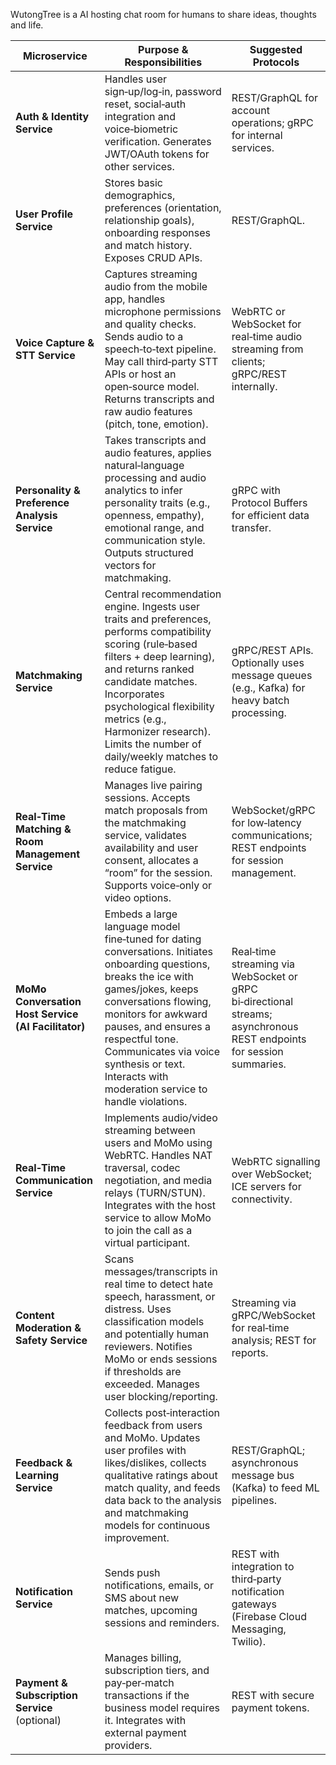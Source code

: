 WutongTree is a AI hosting chat room for humans to share ideas, thoughts and life. 

| Microservice                                        | Purpose & Responsibilities                                                                                                                                                                                                                                                                                                     | Suggested Protocols                                                                                                  |
| --------------------------------------------------- | ------------------------------------------------------------------------------------------------------------------------------------------------------------------------------------------------------------------------------------------------------------------------------------------------------------------------------ | -------------------------------------------------------------------------------------------------------------------- |
| **Auth & Identity Service**                         | Handles user sign‑up/log‑in, password reset, social‑auth integration and voice‑biometric verification. Generates JWT/OAuth tokens for other services.                                                                                                                                                                          | REST/GraphQL for account operations; gRPC for internal services.                                                     |
| **User Profile Service**                            | Stores basic demographics, preferences (orientation, relationship goals), onboarding responses and match history. Exposes CRUD APIs.                                                                                                                                                                                           | REST/GraphQL.                                                                                                        |
| **Voice Capture & STT Service**                     | Captures streaming audio from the mobile app, handles microphone permissions and quality checks. Sends audio to a speech‑to‑text pipeline. May call third‑party STT APIs or host an open‑source model. Returns transcripts and raw audio features (pitch, tone, emotion).                                                      | WebRTC or WebSocket for real‑time audio streaming from clients; gRPC/REST internally.                                |
| **Personality & Preference Analysis Service**       | Takes transcripts and audio features, applies natural‑language processing and audio analytics to infer personality traits (e.g., openness, empathy), emotional range, and communication style. Outputs structured vectors for matchmaking.                                                                                     | gRPC with Protocol Buffers for efficient data transfer.                                                              |
| **Matchmaking Service**                             | Central recommendation engine. Ingests user traits and preferences, performs compatibility scoring (rule‑based filters + deep learning), and returns ranked candidate matches. Incorporates psychological flexibility metrics (e.g., Harmonizer research). Limits the number of daily/weekly matches to reduce fatigue.        | gRPC/REST APIs. Optionally uses message queues (e.g., Kafka) for heavy batch processing.                             |
| **Real‑Time Matching & Room Management Service**    | Manages live pairing sessions. Accepts match proposals from the matchmaking service, validates availability and user consent, allocates a “room” for the session. Supports voice‑only or video options.                                                                                                                        | WebSocket/gRPC for low‑latency communications; REST endpoints for session management.                                |
| **MoMo Conversation Host Service (AI Facilitator)** | Embeds a large language model fine‑tuned for dating conversations. Initiates onboarding questions, breaks the ice with games/jokes, keeps conversations flowing, monitors for awkward pauses, and ensures a respectful tone. Communicates via voice synthesis or text. Interacts with moderation service to handle violations. | Real‑time streaming via WebSocket or gRPC bi‑directional streams; asynchronous REST endpoints for session summaries. |
| **Real‑Time Communication Service**                 | Implements audio/video streaming between users and MoMo using WebRTC. Handles NAT traversal, codec negotiation, and media relays (TURN/STUN). Integrates with the host service to allow MoMo to join the call as a virtual participant.                                                                                        | WebRTC signalling over WebSocket; ICE servers for connectivity.                                                      |
| **Content Moderation & Safety Service**             | Scans messages/transcripts in real time to detect hate speech, harassment, or distress. Uses classification models and potentially human reviewers. Notifies MoMo or ends sessions if thresholds are exceeded. Manages user blocking/reporting.                                                                                | Streaming via gRPC/WebSocket for real‑time analysis; REST for reports.                                               |
| **Feedback & Learning Service**                     | Collects post‑interaction feedback from users and MoMo. Updates user profiles with likes/dislikes, collects qualitative ratings about match quality, and feeds data back to the analysis and matchmaking models for continuous improvement.                                                                                    | REST/GraphQL; asynchronous message bus (Kafka) to feed ML pipelines.                                                 |
| **Notification Service**                            | Sends push notifications, emails, or SMS about new matches, upcoming sessions and reminders.                                                                                                                                                                                                                                   | REST with integration to third‑party notification gateways (Firebase Cloud Messaging, Twilio).                       |
| **Payment & Subscription Service** (optional)       | Manages billing, subscription tiers, and pay‑per‑match transactions if the business model requires it. Integrates with external payment providers.                                                                                                                                                                             | REST with secure payment tokens.                                                                                     |


